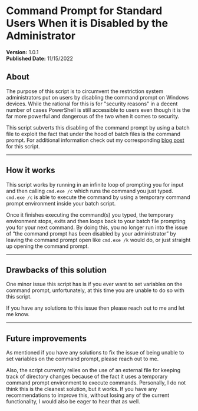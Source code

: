 # Command Prompt for Standard Users When it is Disabled by the Administrator
**Version:** 1.0.1<br />
**Published Date:** 11/15/2022

About
----------------------
The purpose of this script is to circumvent the restriction system administrators put on users
by disabling the command prompt on Windows devices. While the rational for this is for 
"security reasons" in a decent number of cases PowerShell is still accessible to users
even though it is the far more powerful and dangerous of the two when it comes to security.

This script subverts this disabling of the command prompt by using a batch file to exploit the fact
that under the hood of batch files is the command prompt. For additional information check out 
my corresponding [blog post](https://chiefwithcolorfulshoes.com/blog/How_to_fix_-_The_Command_Prompt_Has_been_Disabled_by_your_Administrator_-_Without_Access_to_an_Administrator_Account) for this script.
________________

How it works
---------------
This script works by running in an infinite loop of prompting you for input and then calling ` cmd.exe /c ` which runs the command you just typed. `cmd.exe /c` is able to execute the command by using a temporary command prompt environment inside your batch script. 

Once it finishes executing the command(s) you typed, the temporary environment stops, exits and then loops back to your batch file prompting you for your next command. By doing this, you no longer run into the issue of “the command prompt has been disabled by your administrator” by leaving the command prompt open like `cmd.exe /k` would do, or just straight up opening the command prompt. 
___________________

Drawbacks of this solution
-------------------------
One minor issue this script has is if you ever want to set variables on the command prompt, unfortunately, at this time you are unable to do so with this script. 

If you have any solutions to this issue then please reach out to me and let me know. 
_______________

Future improvements
---------------
As mentioned if you have any solutions to fix the issue of being unable to set variables on the command prompt, please reach out to me. 

Also, the script currently relies on the use of an external file for keeping track of directory changes because of the fact it uses a temporary command prompt environment to execute commands. 
Personally, I do not think this is the cleanest solution, but it works. 
If you have any recommendations to improve this, without losing any of the current functionality, I would also be eager to hear that as well.
